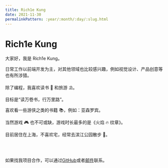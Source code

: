 ```yaml
---
title: Rich1e Kung
date: 2021-11-30
permalinkPattern: :year/:month/:day/:slug.html
---
```


# Rich1e Kung

大家好，我是 Rich1e Kung。

日常工作以前端开发为主，对其他领域也比较感兴趣，例如视觉设计、产品创意等也有所涉猎。

除了编程，我喜欢读书 📖 和旅游 ⛱️。

目标是“读万卷书，行万里路”。

喜欢看一些游侠之类的书籍 📚，例如：亚森罗宾。

当然游戏 🎮 也不可或缺，游戏时长最多的是《火焰 🔥 纹章》。

目前居住在上海，不喜欢宅，经常去滨江公园散步 🚶。

<br>
<br>

如果找我项目合作，可以通过[GitHub](https://github.com/rich1e)或者[邮件](yuqigong#outlook.com)联系。

<!-- ![VuePress Logo](@images/logo/rich1e.svg) -->
